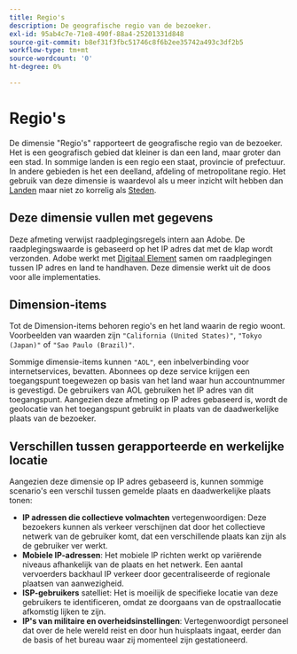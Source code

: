 ```yaml
---
title: Regio's
description: De geografische regio van de bezoeker.
exl-id: 95ab4c7e-71e8-490f-88a4-25201331d848
source-git-commit: b8ef31f3fbc51746c8f6b2ee35742a493c3df2b5
workflow-type: tm+mt
source-wordcount: '0'
ht-degree: 0%

---
```


# Regio&#39;s

De dimensie &quot;Regio&#39;s&quot; rapporteert de geografische regio van de bezoeker. Het is een geografisch gebied dat kleiner is dan een land, maar groter dan een stad. In sommige landen is een regio een staat, provincie of prefectuur. In andere gebieden is het een deelland, afdeling of metropolitane regio. Het gebruik van deze dimensie is waardevol als u meer inzicht wilt hebben dan [Landen](countries.md) maar niet zo korrelig als [Steden](cities.md).

## Deze dimensie vullen met gegevens

Deze afmeting verwijst raadplegingsregels intern aan Adobe. De raadplegingswaarde is gebaseerd op het IP adres dat met de klap wordt verzonden. Adobe werkt met [Digitaal Element](https://www.digitalelement.com/) samen om raadplegingen tussen IP adres en land te handhaven. Deze dimensie werkt uit de doos voor alle implementaties.

## Dimension-items

Tot de Dimension-items behoren regio&#39;s en het land waarin de regio woont. Voorbeelden van waarden zijn `"California (United States)"`, `"Tokyo (Japan)"` of `"Sao Paulo (Brazil)"`.

Sommige dimensie-items kunnen `"AOL"`, een inbelverbinding voor internetservices, bevatten. Abonnees op deze service krijgen een toegangspunt toegewezen op basis van het land waar hun accountnummer is gevestigd. De gebruikers van AOL gebruiken het IP adres van dit toegangspunt. Aangezien deze afmeting op IP adres gebaseerd is, wordt de geolocatie van het toegangspunt gebruikt in plaats van de daadwerkelijke plaats van de bezoeker.

## Verschillen tussen gerapporteerde en werkelijke locatie

Aangezien deze dimensie op IP adres gebaseerd is, kunnen sommige scenario&#39;s een verschil tussen gemelde plaats en daadwerkelijke plaats tonen:

* **IP adressen die collectieve volmachten** vertegenwoordigen: Deze bezoekers kunnen als verkeer verschijnen dat door het collectieve netwerk van de gebruiker komt, dat een verschillende plaats kan zijn als de gebruiker ver werkt.
* **Mobiele IP-adressen**: Het mobiele IP richten werkt op variërende niveaus afhankelijk van de plaats en het netwerk. Een aantal vervoerders backhaul IP verkeer door gecentraliseerde of regionale plaatsen van aanwezigheid.
* **ISP-gebruikers** satelliet: Het is moeilijk de specifieke locatie van deze gebruikers te identificeren, omdat ze doorgaans van de opstraallocatie afkomstig lijken te zijn.
* **IP&#39;s van militaire en overheidsinstellingen**: Vertegenwoordigt personeel dat over de hele wereld reist en door hun huisplaats ingaat, eerder dan de basis of het bureau waar zij momenteel zijn gestationeerd.
